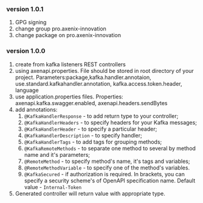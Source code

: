 ### version 1.0.1
1) GPG signing
2) change group pro.axenix-innovation
3) change package on pro.axenix-innovation
### version 1.0.0
1) create from kafka listeners REST controllers
2) using axenapi.properties. File should be stored in root directory of your project. Parameters:package,kafka.handler.annotaion, use.standard.kafkahandler.annotation, kafka.access.token.header, language
3) use application.properties files. Properties: axenapi.kafka.swagger.enabled, axenapi.headers.sendBytes
4) add annotations:
   1) `@KafkaHandlerResponse` - to add return type to your controller;
   2) `@KafkaHandlerHeaders` - to specify headers for your Kafka messages;
   3) `@KafkaHandlerHeader` - to specify a particular header;
   4) `@KafkaHandlerDescription` - to specify handler;
   5) `@KafkaHandlerTags` - to add tags for grouping methods;
   6) `@KafkaRemoteMethods` - to separate one method to several by method name and it's parameters;
   7) `@RemoteMethod` - to specify method's name, it's tags and variables;
   8) `@RemoteMethodVariable` - to specify one of the method's variables.
   9) `@KafkaSecured` - if authorization is required. In brackets, you can specify a security scheme's of OpenAPI specification name. Default value -  `Internal-Token`
5) Generated controller will return value with appropriate type.



